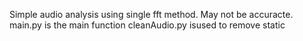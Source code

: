 Simple audio analysis using single fft method. May not be accuracte.
main.py is the main function
cleanAudio.py isused to remove static
